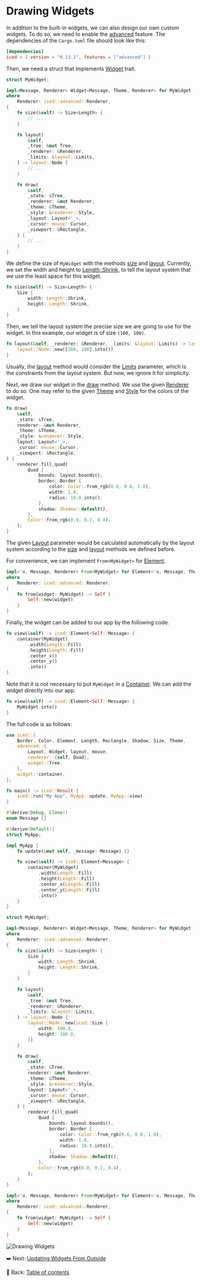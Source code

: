 # Drawing Widgets

In addition to the built-in widgets, we can also design our own custom widgets.
To do so, we need to enable the [advanced](https://docs.rs/crate/iced/0.13.1/features#advanced) feature.
The dependencies of the `Cargo.toml` file should look like this:

```toml
[dependencies]
iced = { version = "0.13.1", features = ["advanced"] }
```

Then, we need a struct that implements [Widget](https://docs.rs/iced/0.13.1/iced/advanced/widget/trait.Widget.html) trait.

```rust
struct MyWidget;

impl<Message, Renderer> Widget<Message, Theme, Renderer> for MyWidget
where
    Renderer: iced::advanced::Renderer,
{
    fn size(&self) -> Size<Length> {
        // ...
    }

    fn layout(
        &self,
        _tree: &mut Tree,
        _renderer: &Renderer,
        _limits: &layout::Limits,
    ) -> layout::Node {
        // ...
    }

    fn draw(
        &self,
        _state: &Tree,
        _renderer: &mut Renderer,
        _theme: &Theme,
        _style: &renderer::Style,
        _layout: Layout<'_>,
        _cursor: mouse::Cursor,
        _viewport: &Rectangle,
    ) {
        // ...
    }
}
```

We define the size of `MyWidget` with the methods [size](https://docs.rs/iced/0.13.1/iced/advanced/trait.Widget.html#tymethod.size) and [layout](https://docs.rs/iced/0.13.1/iced/advanced/widget/trait.Widget.html#tymethod.layout).
Currently, we set the width and height to [Length::Shrink](https://docs.rs/iced/0.13.1/iced/enum.Length.html#variant.Shrink), to tell the layout system that we use the least space for this widget.

```rust
fn size(&self) -> Size<Length> {
    Size {
        width: Length::Shrink,
        height: Length::Shrink,
    }
}
```

Then, we tell the layout system the precise size we are going to use for the widget.
In this example, our widget is of size `(100, 100)`.

```rust
fn layout(&self, _renderer: &Renderer, _limits: &layout::Limits) -> layout::Node {
    layout::Node::new([100, 100].into())
}
```

Usually, the [layout](https://docs.rs/iced/0.13.1/iced/advanced/widget/trait.Widget.html#tymethod.layout) method would consider the [Limits](https://docs.rs/iced/0.13.1/iced/advanced/layout/struct.Limits.html) parameter, which is the constraints from the layout system.
But now, we ignore it for simplicity.

Next, we draw our widget in the [draw](https://docs.rs/iced/0.13.1/iced/advanced/widget/trait.Widget.html#tymethod.draw) method.
We use the given [Renderer](https://docs.rs/iced/0.13.1/iced/advanced/trait.Renderer.html) to do so.
One may refer to the given [Theme](https://docs.rs/iced/0.13.1/iced/enum.Theme.html) and [Style](https://docs.rs/iced/0.13.1/iced/advanced/renderer/struct.Style.html) for the colors of the widget.

```rust
fn draw(
    &self,
    _state: &Tree,
    renderer: &mut Renderer,
    _theme: &Theme,
    _style: &renderer::Style,
    layout: Layout<'_>,
    _cursor: mouse::Cursor,
    _viewport: &Rectangle,
) {
    renderer.fill_quad(
        Quad {
            bounds: layout.bounds(),
            border: Border {
                color: Color::from_rgb(0.6, 0.8, 1.0),
                width: 1.0,
                radius: 10.0.into(),
            },
            shadow: Shadow::default(),
        },
        Color::from_rgb(0.0, 0.2, 0.4),
    );
}
```

The given [Layout](https://docs.rs/iced/0.13.1/iced/advanced/struct.Layout.html) parameter would be calculated automatically by the layout system according to the [size](https://docs.rs/iced/0.13.1/iced/advanced/trait.Widget.html#tymethod.size) and [layout](https://docs.rs/iced/0.13.1/iced/advanced/widget/trait.Widget.html#tymethod.layout) methods we defined before.

For convenience, we can implement `From<MyWidget>` for [Element](https://docs.rs/iced/0.13.1/iced/type.Element.html).

```rust
impl<'a, Message, Renderer> From<MyWidget> for Element<'a, Message, Theme, Renderer>
where
    Renderer: iced::advanced::Renderer,
{
    fn from(widget: MyWidget) -> Self {
        Self::new(widget)
    }
}
```

Finally, the widget can be added to our app by the following code.

```rust
fn view(&self) -> iced::Element<Self::Message> {
    container(MyWidget)
        .width(Length::Fill)
        .height(Length::Fill)
        .center_x()
        .center_y()
        .into()
}
```

Note that it is not necessary to put `MyWidget` in a [Container](https://docs.rs/iced/0.13.1/iced/widget/container/struct.Container.html).
We can add the widget directly into our app.

```rust
fn view(&self) -> iced::Element<Self::Message> {
    MyWidget.into()
}
```

The full code is as follows:

```rust
use iced::{
    Border, Color, Element, Length, Rectangle, Shadow, Size, Theme,
    advanced::{
        Layout, Widget, layout, mouse,
        renderer::{self, Quad},
        widget::Tree,
    },
    widget::container,
};

fn main() -> iced::Result {
    iced::run("My App", MyApp::update, MyApp::view)
}

#[derive(Debug, Clone)]
enum Message {}

#[derive(Default)]
struct MyApp;

impl MyApp {
    fn update(&mut self, _message: Message) {}

    fn view(&self) -> iced::Element<Message> {
        container(MyWidget)
            .width(Length::Fill)
            .height(Length::Fill)
            .center_x(Length::Fill)
            .center_y(Length::Fill)
            .into()
    }
}

struct MyWidget;

impl<Message, Renderer> Widget<Message, Theme, Renderer> for MyWidget
where
    Renderer: iced::advanced::Renderer,
{
    fn size(&self) -> Size<Length> {
        Size {
            width: Length::Shrink,
            height: Length::Shrink,
        }
    }

    fn layout(
        &self,
        _tree: &mut Tree,
        _renderer: &Renderer,
        _limits: &layout::Limits,
    ) -> layout::Node {
        layout::Node::new(iced::Size {
            width: 100.0,
            height: 100.0,
        })
    }

    fn draw(
        &self,
        _state: &Tree,
        renderer: &mut Renderer,
        _theme: &Theme,
        _style: &renderer::Style,
        layout: Layout<'_>,
        _cursor: mouse::Cursor,
        _viewport: &Rectangle,
    ) {
        renderer.fill_quad(
            Quad {
                bounds: layout.bounds(),
                border: Border {
                    color: Color::from_rgb(0.6, 0.8, 1.0),
                    width: 1.0,
                    radius: 10.0.into(),
                },
                shadow: Shadow::default(),
            },
            Color::from_rgb(0.0, 0.2, 0.4),
        );
    }
}

impl<'a, Message, Renderer> From<MyWidget> for Element<'a, Message, Theme, Renderer>
where
    Renderer: iced::advanced::Renderer,
{
    fn from(widget: MyWidget) -> Self {
        Self::new(widget)
    }
}
```

![Drawing Widgets](./pic/drawing_widgets.png)

:arrow_right:  Next: [Updating Widgets From Outside](./updating_widgets_from_outside.md)

:blue_book: Back: [Table of contents](./../README.md)
